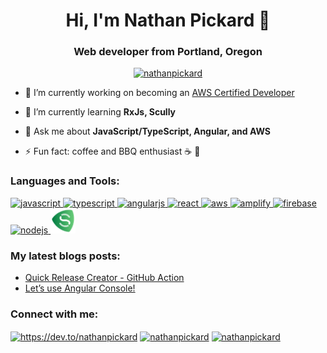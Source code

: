 <h1 align="center">Hi, I'm Nathan Pickard 👋</h1>
<h3 align="center">Web developer from Portland, Oregon</h3>

<p align="center"> <a href="https://twitter.com/nathanpickard" target="blank"><img src="https://img.shields.io/twitter/follow/nathanpickard?logo=twitter&style=for-the-badge" alt="nathanpickard" /></a> </p>

- 🔭 I’m currently working on becoming an [AWS Certified Developer](https://aws.amazon.com/certification/certified-developer-associate/)

- 🌱 I’m currently learning **RxJs, Scully**

- 💬 Ask me about **JavaScript/TypeScript, Angular, and AWS**

- ⚡ Fun fact: coffee and BBQ enthusiast ☕️ 🍖 

<h3 align="left">Languages and Tools:</h3>
<p align="left"> <a href="https://developer.mozilla.org/en-US/docs/Web/JavaScript" target="_blank"> <img src="https://devicons.github.io/devicon/devicon.git/icons/javascript/javascript-original.svg" alt="javascript" width="40" height="40"/> </a> <a href="https://www.typescriptlang.org/" target="_blank"> <img src="https://devicons.github.io/devicon/devicon.git/icons/typescript/typescript-original.svg" alt="typescript" width="40" height="40"/> </a> <a href="https://angular.io" target="_blank"> <img src="https://devicons.github.io/devicon/devicon.git/icons/angularjs/angularjs-original.svg" alt="angularjs" width="40" height="40"/> </a> <a href="https://reactjs.org/" target="_blank"> <img src="https://devicons.github.io/devicon/devicon.git/icons/react/react-original-wordmark.svg" alt="react" width="40" height="40"/> </a> <a href="https://aws.amazon.com" target="_blank"> <img src="https://devicons.github.io/devicon/devicon.git/icons/amazonwebservices/amazonwebservices-original-wordmark.svg" alt="aws" width="40" height="40"/> </a> <a href="https://aws.amazon.com/amplify/" target="_blank"> <img src="https://docs.amplify.aws/assets/logo-dark.svg" alt="amplify" width="40" height="40"/> </a> <a href="https://firebase.google.com/" target="_blank"> <img src="https://www.vectorlogo.zone/logos/firebase/firebase-icon.svg" alt="firebase" width="40" height="40"/> </a>  <a href="https://nodejs.org" target="_blank"> <img src="https://devicons.github.io/devicon/devicon.git/icons/nodejs/nodejs-original-wordmark.svg" alt="nodejs" width="40" height="40"/> </a>  <a href="https://scully.io/" target="_blank"> <img src="https://raw.githubusercontent.com/scullyio/scully/main/assets/logos/SVG/scullyio-icon.svg" alt="scully" width="40" height="40"/> </a> </p>

### My latest blogs posts:
<!-- BLOG-POST-LIST:START -->
- [Quick Release Creator - GitHub Action](https://dev.to/nathanpickard/quick-release-creator-github-action-1c08)
- [Let’s use Angular Console!](https://dev.to/nathanpickard/let-s-use-angular-console-4nof)
<!-- BLOG-POST-LIST:END -->

<p align="center">
<h3 align="left">Connect with me:</h3>
<a href="https://dev.to/https://dev.to/nathanpickard" target="blank"><img align="center" src="https://cdn.jsdelivr.net/npm/simple-icons@3.0.1/icons/dev-dot-to.svg" alt="https://dev.to/nathanpickard" height="30" width="40" /></a>
<a href="https://twitter.com/nathanpickard" target="blank"><img align="center" src="https://cdn.jsdelivr.net/npm/simple-icons@3.0.1/icons/twitter.svg" alt="nathanpickard" height="30" width="40" /></a>
<a href="https://linkedin.com/in/nathanpickard" target="blank"><img align="center" src="https://cdn.jsdelivr.net/npm/simple-icons@3.0.1/icons/linkedin.svg" alt="nathanpickard" height="30" width="40" /></a>
</p>

<!--
**NathanPickard/NathanPickard** is a ✨ _special_ ✨ repository because its `README.md` (this file) appears on your GitHub profile.

Here are some ideas to get you started:

- 🔭 I’m currently working on ...
- 🌱 I’m currently learning ...
- 👯 I’m looking to collaborate on ...
- 🤔 I’m looking for help with ...
- 💬 Ask me about ...
- 📫 How to reach me: ...
- 😄 Pronouns: ...
- ⚡ Fun fact: ...
-->
